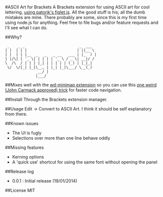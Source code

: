 #ASCII Art for Brackets
A Brackets extension for using ASCII art for cool lettering, [using patorjk's figlet.js](https://github.com/patorjk/figlet.js). All the good stuff is his; all the dumb mistakes are mine. There probably are some, since this is my first time using node.js for anything. Feel free to file bugs and/or feature requests and I'll see what I can do.  

##Why?

     _    _ _                         _  ___  
    | |  | | |                       | ||__ \ 
    | |  | | |__  _   _   _ __   ___ | |_  ) |
    | |/\| | '_ \| | | | | '_ \ / _ \| __|/ / 
    \  /\  / | | | |_| | | | | | (_) | |_|_|  
     \/  \/|_| |_|\__, | |_| |_|\___/ \__(_)  
                   __/ |                      
                  |___/                       


##Mixes well
with the [wd-minimap extension](https://github.com/websiteduck/brackets-wdminimap) so you can use this [one weird (John Carmack approved) trick](http://klogk.com/posts/use-ascii-art-in-sublime-text/) for faster code navigation. 

##Install
Through the Brackets extension manager.

##Usage
Edit -> Convert to ASCII Art. I think it should be self explanatory from there. 

##Known issues
- The UI is fugly
- Selections over more than one line behave oddly

##Missing features
- Kerning options
- A 'quick use' shortcut for using the same font without opening the panel

##Release log
- 0.0.1 : Initial release (19/01/2014)

##License
MIT

